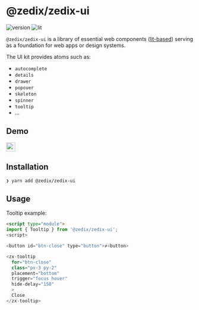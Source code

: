 # @zedix/zedix-ui

![version](https://img.shields.io/github/package-json/v/zedix/zedix-ui.svg?maxAge=60)
![lit](https://img.shields.io/badge/lib-lit-blue.svg?maxAge=60)

`@zedix/zedix-ui` is a library of essential web components ([lit-based](https://github.com/lit/lit/)) serving as a foundation for web apps or design systems.

The UI kit provides atoms such as:

- `autocomplete`
- `details`
- `drawer`
- `popover`
- `skeleton`
- `spinner`
- `tooltip`
- …

## Demo

<a href="https://zedix-ui-storybook.netlify.app" target="_blank" style="display: flex; align-items: center; gap: 8px; color: white; font-size: 18px">
  <img src="https://raw.githubusercontent.com/storybookjs/brand/main/icon/icon-storybook-default.svg" height="24">
  Storybook ↗
</a>

## Installation

```
❯ yarn add @zedix/zedix-ui
```

## Usage

Tooltip example:

```html
<script type="module">
import { Tooltip } from '@zedix/zedix-ui';
<script>

<button id="btn-close" type="button">✗<button>

<zx-tooltip
  for="btn-close"
  class="px-3 py-2"
  placement="bottom"
  trigger="focus hover"
  hide-delay="150"
  >
  Close
</zx-tooltip>
```
